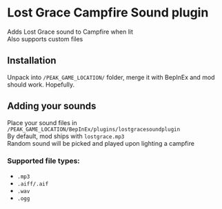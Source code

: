 # Lost Grace Campfire Sound plugin
Adds Lost Grace sound to Campfire when lit <br>
Also supports custom files <br>

## Installation
Unpack into `/PEAK_GAME_LOCATION/` folder, merge it with BepInEx and mod should work. Hopefully. <br>

## Adding your sounds
Place your sound files in `/PEAK_GAME_LOCATION/BepInEx/plugins/lostgracesoundplugin` <br>
By default, mod ships with `lostgrace.mp3` <br>
Random sound will be picked and played upon lighting a campfire <br>

### Supported file types:
- `.mp3`
- `.aiff/.aif`
- `.wav`
- `.ogg`